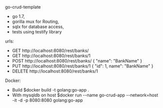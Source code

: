 go-crud-template

 - go 1.7,
 - gorilla mux for Routing,
 - sqlx for database access,
 - tests using testify library

urls:
 - GET http://localhost:8080/rest/banks/
 - GET http://localhost:8080/rest/banks/1
 - POST http://localhost:8080/rest/banks/ { "name": "BankName" }
 - PUT http://localhost:8080/rest/banks/1 { "id": 1, name": "BankName" }
 - DELETE http://localhost:8080/rest/banks/1

Docker:
 - Build  $docker build -t golang:go-app .
 - With mysqldb on host $docker run --name go-crud-app --network=host -it -d -p 8080:8080 golang:go-app